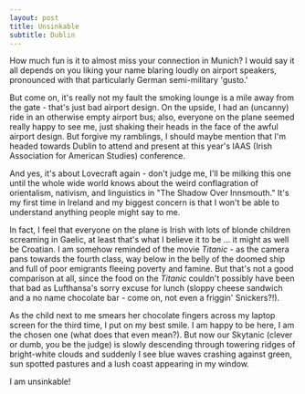 ```yaml
---
layout: post
title: Unsinkable
subtitle: Dublin
---
```

How much fun is it to almost miss your connection in Munich? I would say it all depends on you liking your name blaring loudly on airport speakers, pronounced with that particularly German semi-military 'gusto.'

But come on, it's really not my fault the smoking lounge is a mile away from the gate - that's just bad airport design. On the upside, I had an (uncanny) ride in an otherwise empty airport bus; also, everyone on the plane seemed really happy to see me, just shaking their heads in the face of the awful airport design. But forgive my ramblings, I should maybe mention that I'm headed towards Dublin to attend and present at this year's IAAS (Irish Association for American Studies) conference.

And yes, it's about Lovecraft again - don't judge me, I'll be milking this one until the whole wide world knows about the weird conflagration of orientalism, nativism, and linguistics in "The Shadow Over Innsmouth." It's my first time in Ireland and my biggest concern is that I won't be able to understand anything people might say to me.

In fact, I feel that everyone on the plane is Irish with lots of blonde children screaming in Gaelic, at least that's what I believe it to be ... it might as well be Croatian. I am somehow reminded of the movie *Titanic* - as the camera pans towards the fourth class, way below in the belly of the doomed ship and full of poor emigrants fleeing poverty and famine. But that's not a good comparison at all, since the food on the *Titanic* couldn't possibly have been that bad as Lufthansa's sorry excuse for lunch (sloppy cheese sandwich and a no name chocolate bar - come on, not even a friggin' Snickers?!).

As the child next to me smears her chocolate fingers across my laptop screen for the third time, I put on my best smile. I am happy to be here, I am the chosen one (what does that even mean?). But now our Skytanic (clever or dumb, you be the judge) is slowly descending through towering ridges of bright-white clouds and suddenly I see blue waves crashing against green, sun spotted pastures and a lush coast appearing in my window.

I am unsinkable!
